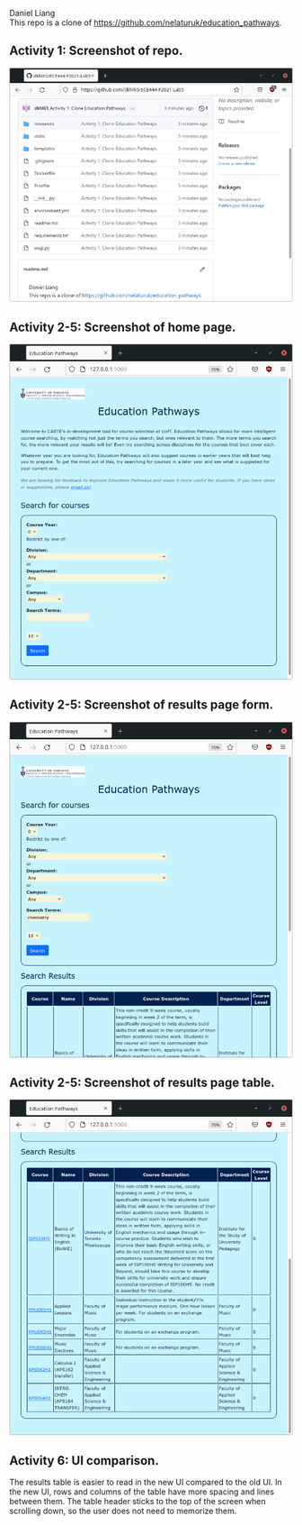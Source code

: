 Daniel Liang
<br/>
This repo is a clone of https://github.com/nelaturuk/education_pathways.
<br/>
## Activity 1: Screenshot of repo.
![alt text](screenshots/Activity1.png?raw=true)
<br/>
## Activity 2-5: Screenshot of home page.
![alt text](screenshots/Homepage.png?raw=true)
<br/>
## Activity 2-5: Screenshot of results page form.
![alt text](screenshots/Results-Form.png?raw=true)
<br/>
## Activity 2-5: Screenshot of results page table.
![alt text](screenshots/Results-Table.png?raw=true)
<br/>
## Activity 6: UI comparison.
The results table is easier to read in the new UI compared to the old UI. In the new UI, rows and columns of the table have more spacing and lines between them. The table header sticks to the top of the screen when scrolling down, so the user does not need to memorize them.
